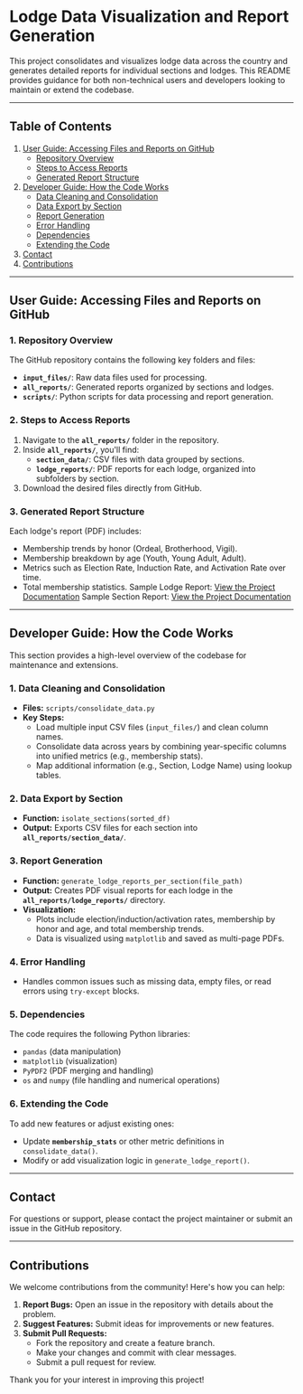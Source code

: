 # Lodge Data Visualization and Report Generation

This project consolidates and visualizes lodge data across the country and generates detailed reports for individual sections and lodges. This README provides guidance for both non-technical users and developers looking to maintain or extend the codebase.

---

## Table of Contents
1. [User Guide: Accessing Files and Reports on GitHub](#user-guide-accessing-files-and-reports-on-github)
   - [Repository Overview](#1-repository-overview)
   - [Steps to Access Reports](#2-steps-to-access-reports)
   - [Generated Report Structure](#3-generated-report-structure)
2. [Developer Guide: How the Code Works](#developer-guide-how-the-code-works)
   - [Data Cleaning and Consolidation](#1-data-cleaning-and-consolidation)
   - [Data Export by Section](#2-data-export-by-section)
   - [Report Generation](#3-report-generation)
   - [Error Handling](#4-error-handling)
   - [Dependencies](#5-dependencies)
   - [Extending the Code](#6-extending-the-code)
3. [Contact](#contact)
4. [Contributions](#contributions)

---

## User Guide: Accessing Files and Reports on GitHub

### 1. Repository Overview
The GitHub repository contains the following key folders and files:
- **`input_files/`**: Raw data files used for processing.
- **`all_reports/`**: Generated reports organized by sections and lodges.
- **`scripts/`**: Python scripts for data processing and report generation.

### 2. Steps to Access Reports
1. Navigate to the **`all_reports/`** folder in the repository.
2. Inside **`all_reports/`**, you'll find:
   - **`section_data/`**: CSV files with data grouped by sections.
   - **`lodge_reports/`**: PDF reports for each lodge, organized into subfolders by section.
3. Download the desired files directly from GitHub.

### 3. Generated Report Structure
Each lodge's report (PDF) includes:
- Membership trends by honor (Ordeal, Brotherhood, Vigil).
- Membership breakdown by age (Youth, Young Adult, Adult).
- Metrics such as Election Rate, Induction Rate, and Activation Rate over time.
- Total membership statistics.
Sample Lodge Report:
[View the Project Documentation](all_reports/lodge_reports/Section_G3/Netopalis%20Sipo%20Schipinachk_Visual_Report.pdf)
Sample Section Report:
[View the Project Documentation](all_reports/section_reports/Section_G3_Visual_Report.pdf)


---

## Developer Guide: How the Code Works

This section provides a high-level overview of the codebase for maintenance and extensions.

### 1. **Data Cleaning and Consolidation**
- **Files:** `scripts/consolidate_data.py`
- **Key Steps:**
  - Load multiple input CSV files (`input_files/`) and clean column names.
  - Consolidate data across years by combining year-specific columns into unified metrics (e.g., membership stats).
  - Map additional information (e.g., Section, Lodge Name) using lookup tables.

### 2. **Data Export by Section**
- **Function:** `isolate_sections(sorted_df)`
- **Output:** Exports CSV files for each section into **`all_reports/section_data/`**.

### 3. **Report Generation**
- **Function:** `generate_lodge_reports_per_section(file_path)`
- **Output:** Creates PDF visual reports for each lodge in the **`all_reports/lodge_reports/`** directory.
- **Visualization:** 
  - Plots include election/induction/activation rates, membership by honor and age, and total membership trends.
  - Data is visualized using `matplotlib` and saved as multi-page PDFs.

### 4. **Error Handling**
- Handles common issues such as missing data, empty files, or read errors using `try-except` blocks.

### 5. **Dependencies**
The code requires the following Python libraries:
- `pandas` (data manipulation)
- `matplotlib` (visualization)
- `PyPDF2` (PDF merging and handling)
- `os` and `numpy` (file handling and numerical operations)

### 6. **Extending the Code**
To add new features or adjust existing ones:
- Update **`membership_stats`** or other metric definitions in `consolidate_data()`.
- Modify or add visualization logic in `generate_lodge_report()`.

---

## Contact
For questions or support, please contact the project maintainer or submit an issue in the GitHub repository.

---

## Contributions
We welcome contributions from the community! Here's how you can help:
1. **Report Bugs:** Open an issue in the repository with details about the problem.
2. **Suggest Features:** Submit ideas for improvements or new features.
3. **Submit Pull Requests:** 
   - Fork the repository and create a feature branch.
   - Make your changes and commit with clear messages.
   - Submit a pull request for review.

Thank you for your interest in improving this project!
